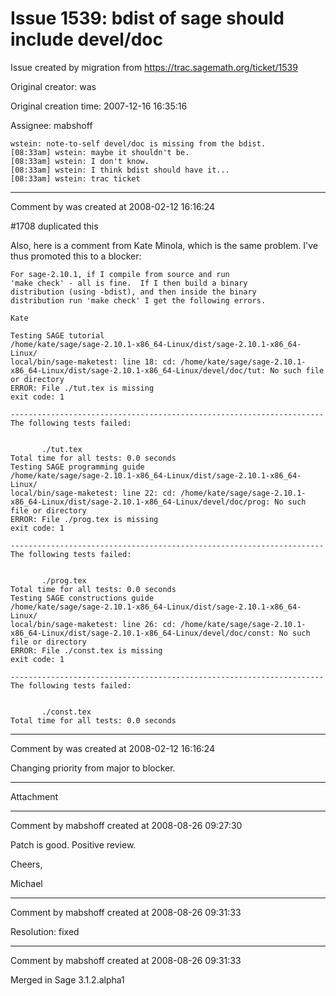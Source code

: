 # Issue 1539: bdist of sage should include devel/doc

Issue created by migration from https://trac.sagemath.org/ticket/1539

Original creator: was

Original creation time: 2007-12-16 16:35:16

Assignee: mabshoff


```
wstein: note-to-self devel/doc is missing from the bdist.
[08:33am] wstein: maybe it shouldn't be.
[08:33am] wstein: I don't know.
[08:33am] wstein: I think bdist should have it...
[08:33am] wstein: trac ticket
```



---

Comment by was created at 2008-02-12 16:16:24

#1708 duplicated this

Also, here is a comment from Kate Minola, which is the same problem.  I've thus
promoted this to a blocker:

```
For sage-2.10.1, if I compile from source and run
'make check' - all is fine.  If I then build a binary
distribution (using -bdist), and then inside the binary
distribution run 'make check' I get the following errors.

Kate

Testing SAGE tutorial
/home/kate/sage/sage-2.10.1-x86_64-Linux/dist/sage-2.10.1-x86_64-Linux/
local/bin/sage-maketest: line 18: cd: /home/kate/sage/sage-2.10.1-
x86_64-Linux/dist/sage-2.10.1-x86_64-Linux/devel/doc/tut: No such file
or directory
ERROR: File ./tut.tex is missing
exit code: 1

----------------------------------------------------------------------
The following tests failed:


       ./tut.tex
Total time for all tests: 0.0 seconds
Testing SAGE programming guide
/home/kate/sage/sage-2.10.1-x86_64-Linux/dist/sage-2.10.1-x86_64-Linux/
local/bin/sage-maketest: line 22: cd: /home/kate/sage/sage-2.10.1-
x86_64-Linux/dist/sage-2.10.1-x86_64-Linux/devel/doc/prog: No such
file or directory
ERROR: File ./prog.tex is missing
exit code: 1

----------------------------------------------------------------------
The following tests failed:


       ./prog.tex
Total time for all tests: 0.0 seconds
Testing SAGE constructions guide
/home/kate/sage/sage-2.10.1-x86_64-Linux/dist/sage-2.10.1-x86_64-Linux/
local/bin/sage-maketest: line 26: cd: /home/kate/sage/sage-2.10.1-
x86_64-Linux/dist/sage-2.10.1-x86_64-Linux/devel/doc/const: No such
file or directory
ERROR: File ./const.tex is missing
exit code: 1

----------------------------------------------------------------------
The following tests failed:


       ./const.tex
Total time for all tests: 0.0 seconds
```



---

Comment by was created at 2008-02-12 16:16:24

Changing priority from major to blocker.


---

Attachment


---

Comment by mabshoff created at 2008-08-26 09:27:30

Patch is good. Positive review.

Cheers,

Michael


---

Comment by mabshoff created at 2008-08-26 09:31:33

Resolution: fixed


---

Comment by mabshoff created at 2008-08-26 09:31:33

Merged in Sage 3.1.2.alpha1
